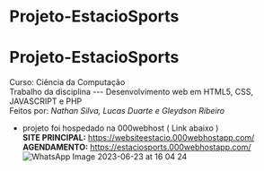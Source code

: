# Projeto-EstacioSports
# Projeto-EstacioSports
Curso: Ciência da Computação <br>
Trabalho da disciplina --- Desenvolvimento web em HTML5, CSS, JAVASCRIPT e PHP  <br>
Feitos por:  <i>Nathan Silva, Lucas Duarte e Gleydson Ribeiro</i>

 - projeto foi hospedado na 000webhost ( Link abaixo )  <br>
<b>SITE PRINCIPAL:</b> https://websiteestacio.000webhostapp.com/  <br>
<b>AGENDAMENTO:</b> https://estaciosports.000webhostapp.com/
![WhatsApp Image 2023-06-23 at 16 04 24](https://github.com/gleydsonr99/Projeto-EstacioSports/assets/134658744/38d5151e-8d17-4944-8c08-0fd358030e23)
